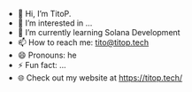 - 👋 Hi, I’m TitoP. 
- 👀 I’m interested in ...
- 🌱 I’m currently learning Solana Development
- 📫 How to reach me: tito@titop.tech
- 😄 Pronouns: he
- ⚡ Fun fact: ...
- 🌐 Check out my website at https://titop.tech/ 

<!---
titoP-kozuki/titoP-kozuki is a ✨ special ✨ repository because its `README.md` (this file) appears on your GitHub profile.
You can click the Preview link to take a look at your changes.
--->

